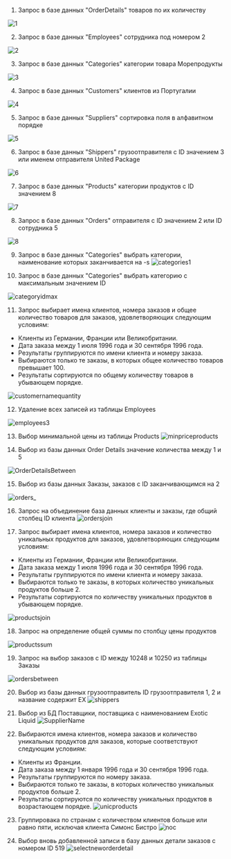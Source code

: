1. Запрос в базе данных "OrderDetails" товаров по их количеству

![1](1.jpg)

2. Запрос в базе данных "Employees" сотрудника под номером 2 

![2](2.jpg)

3. Запрос в базе данных "Categories" категории товара Морепродукты

![3](3.jpg)

4. Запрос в базе данных "Customers" клиентов из Португалии

![4](4.jpg)

5. Запрос в базе данных "Suppliers" сортировка поля в алфавитном порядке

![5](5.jpg)

6. Запрос в базе данных "Shippers" грузоотправителя с ID значением 3 или именем отправителя United Package 

![6](6.jpg)

7. Запрос в базе данных "Products" категории продуктов с ID значением 8

![7](7.jpg)

8. Запрос в базе данных "Orders" отправителя с ID значением 2 или ID сотрудника 5

![8](8.jpg)

9. Запрос в базе данных "Categories" выбрать категории, наименование которых заканчивается на -s
![categories1](categories1.png)

10. Запрос в базе данных "Categories" выбрать категорию c  максимальным значением ID

![categoryidmax](categoryidmax.png)

11. Запрос выбирает имена клиентов, номера заказов и общее количество товаров для заказов, удовлетворяющих следующим условиям:

- Клиенты из Германии, Франции или Великобритании.
- Дата заказа между 1 июля 1996 года и 30 сентября 1996 года.
- Результаты группируются по имени клиента и номеру заказа.
- Выбираются только те заказы, в которых общее количество товаров превышает 100.
- Результаты сортируются по общему количеству товаров в убывающем порядке.

![customernamequantity](customernamequantity.png)

12. Удаление всех записей из таблицы Employees

![employees3](employees3.png)

13. Выбор минимальной цены из таблицы Products
![minpriceproducts](minpriceproducts.png)

14. Выбор из базы данных Order Details значение количества между 1 и 5

![OrderDetailsBetween](OrderDetailsBetween.png)

15. Выбор из базы данных Заказы, заказов с ID заканчивающимся на 2

![orders_](orders_.png)

16. Запрос на объединение база данных клиенты и заказы, где общий столбец ID клиента
![ordersjoin](ordersjoin.png)

17. Запрос выбирает имена клиентов, номера заказов и количество уникальных продуктов для заказов, удовлетворяющих следующим условиям:

- Клиенты из Германии, Франции или Великобритании.
- Дата заказа между 1 июля 1996 года и 30 сентября 1996 года.
- Результаты группируются по имени клиента и номеру заказа.
- Выбираются только те заказы, в которых количество уникальных продуктов больше 2.
- Результаты сортируются по количеству уникальных продуктов в убывающем порядке.

![productsjoin](productsjoin.png)

18. Запрос на определение общей суммы по столбцу цены продуктов

![productssum](productssum.png)

19. Запрос на выбор заказов с ID между 10248 и 10250 из таблицы Заказы

![ordersbetween](ordersbetween.png)

20. Выбор из базы данных грузоотправитель ID грузоотправителя 1, 2 и название содержит EX
![shippers](shippers.png)

21. Выбор из БД Поставщики, поставщика с наименованием Exotic Liquid
![SupplierName](SupplierName.png)

22. Выбираются имена клиентов, номера заказов и количество уникальных продуктов для заказов, которые соответствуют следующим условиям:

- Клиенты из Франции.
- Дата заказа между 1 января 1996 года и 30 сентября 1996 года.
- Результаты группируются по номеру заказа.
- Выбираются только те заказы, в которых количество уникальных продуктов больше 2.
- Результаты сортируются по количеству уникальных продуктов в возрастающем порядке.
![unicproducts](unicproducts.png)

23. Группировака по странам с количеством клиентов больше или равно пяти, исключая клиента Симонс Бистро
![noc](noc.png)

24. Выбор вновь добавленной записи в базу данных детали заказов с номером ID 519
![selectneworderdetail](selectneworderdetail.png)
